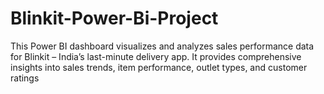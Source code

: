 # Blinkit-Power-Bi-Project
This Power BI dashboard visualizes and analyzes sales performance data for Blinkit – India’s last-minute delivery app. It provides comprehensive insights into sales trends, item performance, outlet types, and customer ratings
